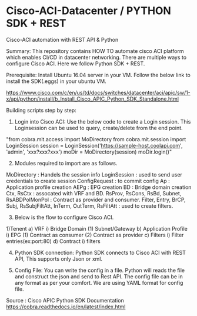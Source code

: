 # Cisco-ACI-Datacenter / PYTHON SDK + REST
Cisco-ACI automation with REST API &amp; Python

Summary:
This repository contains HOW TO automate cisco ACI platform which enables CI/CD in datacenter networking. There are multiple ways to configure Cisco ACI. Here we follow Python SDK + REST. 

Prerequisite:
Install Ubuntu 16.04 server in your VM. Follow the below link to install the SDK(.eggs) in your ubuntu VM.

https://www.cisco.com/c/en/us/td/docs/switches/datacenter/aci/apic/sw/1-x/api/python/install/b_Install_Cisco_APIC_Python_SDK_Standalone.html

Building scripts step by step:

1) Login into Cisco ACI:
 Use the below code to create a Login session. This Loginsession can be used to query, create/delete from the end point.
 
"from cobra.mit.access import MoDirectory
from cobra.mit.session import LoginSession
session = LoginSession('https://sample-host.coolapi.com', 'admin',
                       'xxx?xxx?xxx')
moDir = MoDirectory(session)
moDir.login()"

2) Modules required to import are as follows.

MoDirectory : Handels the session info
LoginSession : used to send user credentials to create session
ConfigRequest : to commit config 
Ap : Application profile creation
AEPg : EPG creation
BD : Bridge domain creation
Ctx, RsCtx :  assocated with VRF and BD.
RsProv, RsCons, RsBd, Subnet, RsABDPolMonPol : Contract as provider and consumer.
Filter, Entry, BrCP, Subj, RsSubjFiltAtt, InTerm, OutTerm, RsFiltAtt : used to create filters. 

3) Below is the flow to configure Cisco ACI.

1)Tenent
  a)	VRF
    i)	Bridge Domain
     (1)	Subnet/Gateway
  b)	Application Profile
    i)	EPG
     (1)	Contract as consumer
     (2)	Contract as provider
  c)	Filters
    i)	Filter entries(ex:port:80)
  d)	Contract
    i)	filters
    
 4) Python SDK connection:
     Python SDK connects to Cisco ACI with REST API, This supports only Json or xml. 
     
 5) Config File:
     You can write the config in a file. Python will reads the file and construct the json and send to Rest API. The config file can be in any format as per your comfort. We are using YAML format for config file.
     

Source : Cisco APIC Python SDK Documentation
https://cobra.readthedocs.io/en/latest/index.html
